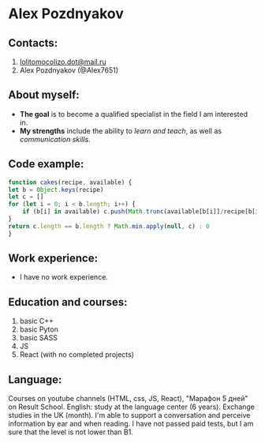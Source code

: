 # Alex Pozdnyakov

## Contacts:
1. lolitomocolizo.dot@mail.ru
2. Alex Pozdnyakov (@Alex7651)

## About myself:
* **The goal** is to become a qualified specialist in the field I am interested in. 
* **My strengths** include the ability to *learn and teach*, as well as *communication skills*.

## Code example:
```javascript
function cakes(recipe, available) {
let b = Object.keys(recipe)
let c = []
for (let i = 0; i < b.length; i++) {
    if (b[i] in available) c.push(Math.trunc(available[b[i]]/recipe[b[i]]))
}
return c.length == b.length ? Math.min.apply(null, c) : 0
}
```

## Work experience:
* I have no work experience.

## Education and courses:
1. basic С++
2. basic Pyton
3. basic SASS 
4. JS 
5. React (with no completed projects)

## Language:
Courses on youtube channels (HTML, css, JS, React), "Марафон 5 дней" on Result School.
English: study at the language center (6 years). Exchange studies in the UK (month). I'm able to support a conversation and perceive information by ear and when reading. I have not passed paid tests, but I am sure that the level is not lower than B1.